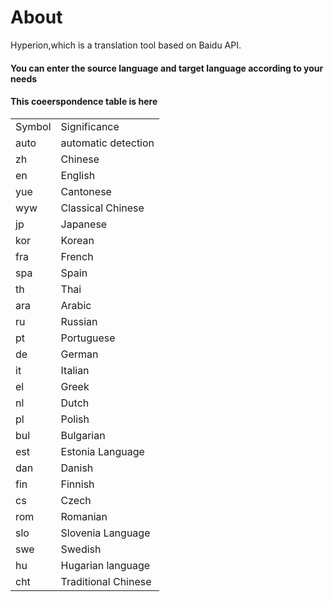 # About
Hyperion,which is a translation tool based on Baidu API.

#### You can enter the source language and target language according to your needs

#### This coeerspondence table is here


<table>
<tr>
      <td>Symbol</td>
      <td>Significance</td>
   </tr>
   <tr>
      <td>auto </td>
      <td>automatic detection</td>
   </tr>
   <tr>
      <td>zh </td>
      <td>Chinese</td>
   </tr>
   <tr>
      <td>en </td>
      <td>English</td>
   </tr>
   <tr>
      <td>yue </td>
      <td>Cantonese</td>
   </tr>
   <tr>
      <td>wyw </td>
      <td>Classical Chinese</td>
   </tr>
   <tr>
      <td>jp </td>
      <td>Japanese</td>
   </tr>
   <tr>
      <td>kor </td>
      <td>Korean</td>
   </tr>
   <tr>
      <td>fra </td>
      <td>French</td>
   </tr>
   <tr>
      <td>spa </td>
      <td>Spain</td>
   </tr>
   <tr>
      <td>th </td>
      <td>Thai</td>
   </tr>
   <tr>
      <td>ara </td>
      <td>Arabic</td>
   </tr>
   <tr>
      <td>ru </td>
      <td>Russian</td>
   </tr>
   <tr>
      <td>pt </td>
      <td>Portuguese</td>
   </tr>
   <tr>
      <td>de </td>
      <td>German</td>
   </tr>
   <tr>
      <td>it </td>
      <td>Italian</td>
   </tr>
   <tr>
      <td>el </td>
      <td>Greek</td>
   </tr>
   <tr>
      <td>nl </td>
      <td>Dutch</td>
   </tr>
   <tr>
      <td>pl </td>
      <td>Polish</td>
   </tr>
   <tr>
      <td>bul </td>
      <td>Bulgarian</td>
   </tr>
   <tr>
      <td>est </td>
      <td>Estonia Language</td>
   </tr>
   <tr>
      <td>dan </td>
      <td>Danish</td>
   </tr>
   <tr>
      <td>fin </td>
      <td>Finnish</td>
   </tr>
   <tr>
      <td>cs </td>
      <td>Czech</td>
   </tr>
   <tr>
      <td>rom </td>
      <td>Romanian</td>
   </tr>
   <tr>
      <td>slo </td>
      <td>Slovenia Language</td>
   </tr>
   <tr>
      <td>swe </td>
      <td>Swedish</td>
   </tr>
   <tr>
      <td>hu </td>
      <td>Hugarian language</td>
   </tr>
   <tr>
      <td>cht </td>
      <td>Traditional Chinese</td>
   </tr>
</table>

